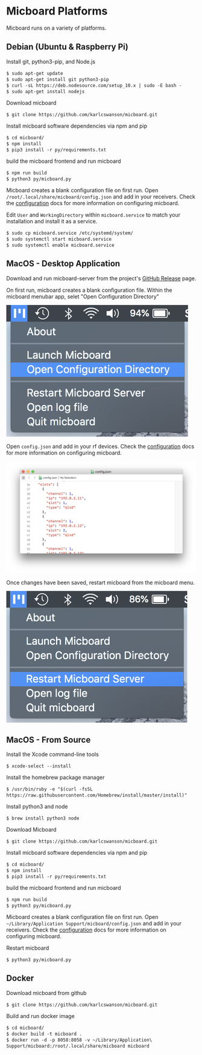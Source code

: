 # Micboard Platforms
Micboard runs on a variety of platforms.


## Debian (Ubuntu & Raspberry Pi)
Install git, python3-pip, and Node.js
```
$ sudo apt-get update
$ sudo apt-get install git python3-pip
$ curl -sL https://deb.nodesource.com/setup_10.x | sudo -E bash -
$ sudo apt-get install nodejs
```

Download micboard
```
$ git clone https://github.com/karlcswanson/micboard.git
```

Install micboard software dependencies via npm and pip
```
$ cd micboard/
$ npm install
$ pip3 install -r py/requirements.txt
```

build the micboard frontend and run micboard
```
$ npm run build
$ python3 py/micboard.py
```

Micboard creates a blank configuration file on first run.  Open `/root/.local/share/micboard/config.json` and add in your receivers.  Check the [configuration](configuration.md) docs for more information on configuring micboard.

Edit `User` and `WorkingDirectory` within `micboard.service` to match your installation and install it as a service.
```
$ sudo cp micboard.service /etc/systemd/system/
$ sudo systemctl start micboard.service
$ sudo systemctl enable micboard.service
```



## MacOS - Desktop Application
Download and run micboard-server from the project's [GitHub Release](https://github.com/karlcswanson/micboard/releases/) page.

On first run, micboard creates a blank configuration file.  Within the micboard menubar app, selet "Open Configuration Directory"

![open-configuration-directory](img/open-config-dir.png)

Open `config.json` and add in your rf devices.  Check the [configuration](configuration.md) docs for more information on configuring micboard.

![text editor](img/config-editor.png)

Once changes have been saved, restart micboard from the micboard menu.

![restart micboard](img/restart-micboard.png)


## MacOS - From Source
Install the Xcode command-line tools
```
$ xcode-select --install
```

Install the homebrew package manager
```
$ /usr/bin/ruby -e "$(curl -fsSL https://raw.githubusercontent.com/Homebrew/install/master/install)"
```

Install python3 and node
```
$ brew install python3 node
```

Download Micboard
```
$ git clone https://github.com/karlcswanson/micboard.git
```

Install micboard software dependencies via npm and pip
```
$ cd micboard/
$ npm install
$ pip3 install -r py/requirements.txt
```

build the micboard frontend and run micboard
```
$ npm run build
$ python3 py/micboard.py
```

Micboard creates a blank configuration file on first run.  Open `~/Library/Application Support/micboard/config.json` and add in your receivers.  Check the [configuration](configuration.md) docs for more information on configuring micboard.

Restart micboard
```
$ python3 py/micboard.py
```

## Docker
Download micboard from github
```
$ git clone https://github.com/karlcswanson/micboard.git
```

Build and run docker image
```
$ cd micboard/
$ docker build -t micboard .
$ docker run -d -p 8058:8058 -v ~/Library/Application\ Support/micboard:/root/.local/share/micboard micboard
```
